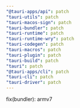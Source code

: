 ```yaml
---
"@tauri-apps/api": patch
"tauri-utils": patch
"tauri-macos-sign": patch
"tauri-bundler": patch
"tauri-runtime": patch
"tauri-runtime-wry": patch
"tauri-codegen": patch
"tauri-macros": patch
"tauri-plugin": patch
"tauri-build": patch
"tauri": patch
"@tauri-apps/cli": patch
"tauri-cli": patch
"tauri-driver": patch
---
```


fix(bundler): armv7 
